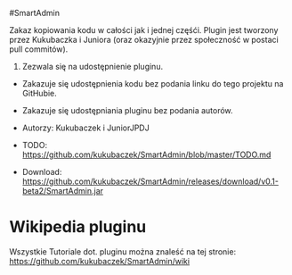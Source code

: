 #SmartAdmin

Zakaz kopiowania kodu w całości jak i jednej częśći.
Plugin jest tworzony przez Kukubaczka i Juniora (oraz okazyjnie przez społeczność w postaci pull commitów).

1. Zezwala się na udostępnienie pluginu.
- Zakazuje się udostępnienia kodu bez podania linku do tego projektu na GitHubie.
- Zakazuje się udostępniania pluginu bez podania autorów.

- Autorzy: Kukubaczek i JuniorJPDJ
- TODO: https://github.com/kukubaczek/SmartAdmin/blob/master/TODO.md
- Download: https://github.com/kukubaczek/SmartAdmin/releases/download/v0.1-beta2/SmartAdmin.jar

Wikipedia pluginu
===

Wszystkie Tutoriale dot. pluginu można znaleść na tej stronie: https://github.com/kukubaczek/SmartAdmin/wiki
